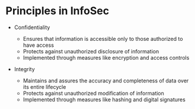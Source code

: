 # Principles in InfoSec
- Confidentiality
  - Ensures that information is accessible only to those authorized to have access
  - Protects against unauthorized disclosure of information
  - Implemented through measures like encryption and access controls

- Integrity
  - Maintains and assures the accuracy and completeness of data over its entire lifecycle
  - Protects against unauthorized modification of information
  - Implemented through measures like hashing and digital signatures
